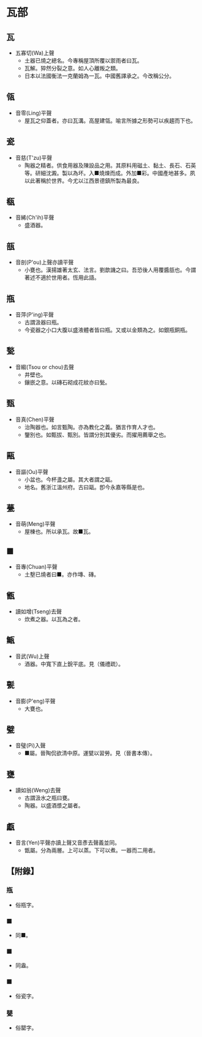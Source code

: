 # 瓦部

## 瓦

- 五寡切(Wa)上聲
    - 土器已燒之總名。今專稱屋頂所覆以禦雨者曰瓦。
    - 瓦解。猝然分裂之意。如人心離叛之類。
    - 日本以法國衡法一克蘭姆為一瓦。中國舊譯承之。今改稱公分。

## 瓴

- 音零(Ling)平聲
    - 屋瓦之仰蓋者。亦曰瓦溝。高屋建瓴。喻言所據之形勢可以疾趨而下也。

## 瓷

- 音慈(T'zu)平聲
    - 陶器之精者。供食用器及陳設品之用。其原料用磁土、黏土、長石、石英等。研細沈澱。製以為坏。入■燒煉而成。外加■彩。中國產地甚多。夙以此著稱於世界。今尤以江西景德鎮所製為最良。

## 瓻

- 音絺(Ch'ih)平聲
    - 盛酒器。

## 瓿

- 音剖(P'ou)上聲亦讀平聲
    - 小甕也。漢揚雄著太玄、法言。劉歆譏之曰。吾恐後人用覆醬瓿也。今謂著述不適於世用者。恆用此語。

## 瓶

- 音萍(P'ing)平聲
    - 古謂汲器曰瓶。
    - 今瓷器之小口大腹以盛液體者皆曰瓶。又或以金類為之。如銀瓶銅瓶。

## 甃

- 音縐(Tsou or chou)去聲
    - 井壁也。
    - 鑲嵌之意。以磚石砌成花紋亦曰甃。

## 甄

- 音真(Chen)平聲
    - 治陶器也。如言甄陶。亦為教化之義。猶言作育人才也。
    - 鑒別也。如甄拔、甄別。皆謂分別其優劣。而擢用薦舉之也。

## 甌

- 音謳(Ou)平聲
    - 小盆也。今杯盞之屬。其大者謂之甌。
    - 地名。舊浙江溫州府。古曰甌。卽今永嘉等縣是也。

## 甍

- 音萌(Meng)平聲
    - 屋棟也。所以承瓦。故■瓦。

## ■

- 音專(Chuan)平聲
    - 土墼已燒者曰■。亦作塼、磚。

## 甑

- 讀如增(Tseng)去聲
    - 炊煮之器。以瓦為之者。

## 甒

- 音武(Wu)上聲
    - 酒器。中寬下直上銳平底。見（儀禮疏）。

## 甏

- 音膨(P'eng)平聲
    - 大甕也。

## 甓

- 音璧(Pi)入聲
    - ■屬。晉陶侃欲清中原。運甓以習勞。見（晉書本傳）。

## 甕

- 讀如翁(Weng)去聲
    - 古謂汲水之瓶曰甕。
    - 陶器。以盛酒漿之屬者。

## 甗

- 音言(Yen)平聲亦讀上聲又音彥去聲義並同。
    - 甑屬。分為兩層。上可以蒸。下可以煮。一器而二用者。

## 【附錄】

### 瓶
- 俗瓶字。

### ■
- 同■。

### ■
- 同盎。

### ■
- 俗瓷字。

### 甖
- 俗罌字。

